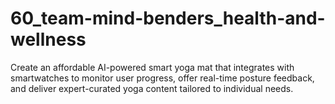 # 60_team-mind-benders_health-and-wellness
Create an affordable AI-powered smart yoga mat that integrates with smartwatches to monitor user progress, offer real-time posture feedback, and deliver expert-curated yoga content tailored to individual needs.
